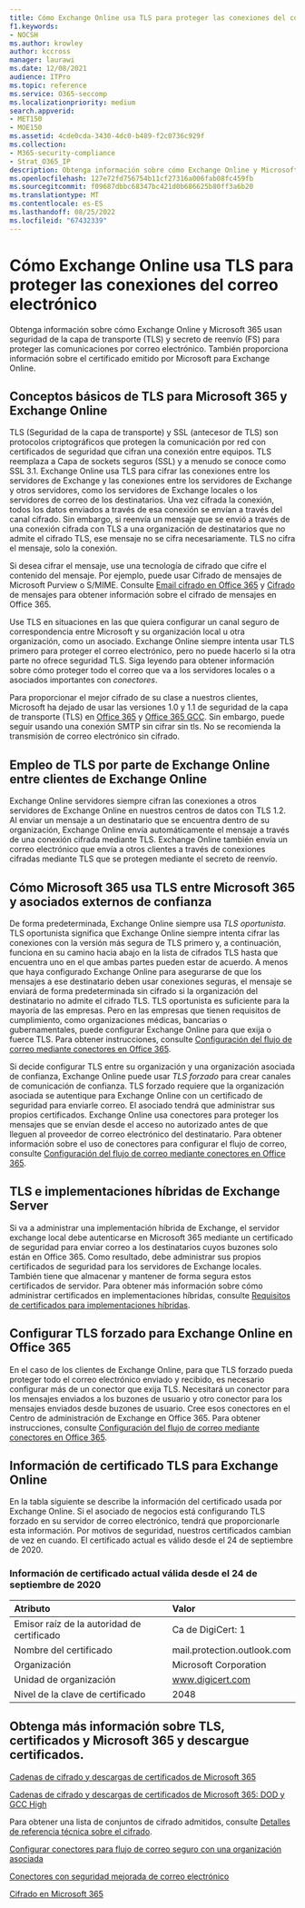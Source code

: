 ```yaml
---
title: Cómo Exchange Online usa TLS para proteger las conexiones del correo electrónico
f1.keywords:
- NOCSH
ms.author: krowley
author: kccross
manager: laurawi
ms.date: 12/08/2021
audience: ITPro
ms.topic: reference
ms.service: O365-seccomp
ms.localizationpriority: medium
search.appverid:
- MET150
- MOE150
ms.assetid: 4cde0cda-3430-4dc0-b489-f2c0736c929f
ms.collection:
- M365-security-compliance
- Strat_O365_IP
description: Obtenga información sobre cómo Exchange Online y Microsoft 365 usan seguridad de la capa de transporte (TLS) y secreto de reenvío (FS) para proteger las comunicaciones por correo electrónico. Obtenga también información sobre el certificado emitido por Microsoft para Exchange Online.
ms.openlocfilehash: 127e72fd756754b11cf27316a006fab08fc459fb
ms.sourcegitcommit: f09687dbbc68347bc421d0b686625b80ff3a6b20
ms.translationtype: MT
ms.contentlocale: es-ES
ms.lasthandoff: 08/25/2022
ms.locfileid: "67432339"
---
```

# <a name="how-exchange-online-uses-tls-to-secure-email-connections"></a>Cómo Exchange Online usa TLS para proteger las conexiones del correo electrónico

Obtenga información sobre cómo Exchange Online y Microsoft 365 usan seguridad de la capa de transporte (TLS) y secreto de reenvío (FS) para proteger las comunicaciones por correo electrónico. También proporciona información sobre el certificado emitido por Microsoft para Exchange Online.
  
## <a name="tls-basics-for-microsoft-365-and-exchange-online"></a>Conceptos básicos de TLS para Microsoft 365 y Exchange Online

TLS (Seguridad de la capa de transporte) y SSL (antecesor de TLS) son protocolos criptográficos que protegen la comunicación por red con certificados de seguridad que cifran una conexión entre equipos. TLS reemplaza a Capa de sockets seguros (SSL) y a menudo se conoce como SSL 3.1. Exchange Online usa TLS para cifrar las conexiones entre los servidores de Exchange y las conexiones entre los servidores de Exchange y otros servidores, como los servidores de Exchange locales o los servidores de correo de los destinatarios. Una vez cifrada la conexión, todos los datos enviados a través de esa conexión se envían a través del canal cifrado. Sin embargo, si reenvía un mensaje que se envió a través de una conexión cifrada con TLS a una organización de destinatarios que no admite el cifrado TLS, ese mensaje no se cifra necesariamente. TLS no cifra el mensaje, solo la conexión.
  
Si desea cifrar el mensaje, use una tecnología de cifrado que cifre el contenido del mensaje. Por ejemplo, puede usar Cifrado de mensajes de Microsoft Purview o S/MIME. Consulte [Email cifrado en Office 365](email-encryption.md) y [Cifrado](ome.md) de mensajes para obtener información sobre el cifrado de mensajes en Office 365.
  
Use TLS en situaciones en las que quiera configurar un canal seguro de correspondencia entre Microsoft y su organización local u otra organización, como un asociado. Exchange Online siempre intenta usar TLS primero para proteger el correo electrónico, pero no puede hacerlo si la otra parte no ofrece seguridad TLS. Siga leyendo para obtener información sobre cómo proteger todo el correo que va a los servidores locales o a asociados importantes con *conectores*.

Para proporcionar el mejor cifrado de su clase a nuestros clientes, Microsoft ha dejado de usar las versiones 1.0 y 1.1 de seguridad de la capa de transporte (TLS) en [Office 365](tls-1.0-and-1.1-deprecation-for-office-365.md) y [Office 365 GCC](tls-1-2-in-office-365-gcc.md). Sin embargo, puede seguir usando una conexión SMTP sin cifrar sin tls. No se recomienda la transmisión de correo electrónico sin cifrado.  
  
## <a name="how-exchange-online-uses-tls-between-exchange-online-customers"></a>Empleo de TLS por parte de Exchange Online entre clientes de Exchange Online

Exchange Online servidores siempre cifran las conexiones a otros servidores de Exchange Online en nuestros centros de datos con TLS 1.2. Al enviar un mensaje a un destinatario que se encuentra dentro de su organización, Exchange Online envía automáticamente el mensaje a través de una conexión cifrada mediante TLS. Exchange Online también envía un correo electrónico que envía a otros clientes a través de conexiones cifradas mediante TLS que se protegen mediante el secreto de reenvío.
  
## <a name="how-microsoft-365-uses-tls-between-microsoft-365-and-external-trusted-partners"></a>Cómo Microsoft 365 usa TLS entre Microsoft 365 y asociados externos de confianza

De forma predeterminada, Exchange Online siempre usa *TLS oportunista*. TLS oportunista significa que Exchange Online siempre intenta cifrar las conexiones con la versión más segura de TLS primero y, a continuación, funciona en su camino hacia abajo en la lista de cifrados TLS hasta que encuentra uno en el que ambas partes pueden estar de acuerdo. A menos que haya configurado Exchange Online para asegurarse de que los mensajes a ese destinatario deben usar conexiones seguras, el mensaje se enviará de forma predeterminada sin cifrado si la organización del destinatario no admite el cifrado TLS. TLS oportunista es suficiente para la mayoría de las empresas. Pero en las empresas que tienen requisitos de cumplimiento, como organizaciones médicas, bancarias o gubernamentales, puede configurar Exchange Online para que exija o fuerce TLS. Para obtener instrucciones, consulte [Configuración del flujo de correo mediante conectores en Office 365](/exchange/mail-flow-best-practices/use-connectors-to-configure-mail-flow/use-connectors-to-configure-mail-flow).
  
Si decide configurar TLS entre su organización y una organización asociada de confianza, Exchange Online puede usar *TLS forzado* para crear canales de comunicación de confianza. TLS forzado requiere que la organización asociada se autentique para Exchange Online con un certificado de seguridad para enviarle correo. El asociado tendrá que administrar sus propios certificados. Exchange Online usa conectores para proteger los mensajes que se envían desde el acceso no autorizado antes de que lleguen al proveedor de correo electrónico del destinatario. Para obtener información sobre el uso de conectores para configurar el flujo de correo, consulte [Configuración del flujo de correo mediante conectores en Office 365](/exchange/mail-flow-best-practices/use-connectors-to-configure-mail-flow/use-connectors-to-configure-mail-flow).
  
## <a name="tls-and-hybrid-exchange-server-deployments"></a>TLS e implementaciones híbridas de Exchange Server

Si va a administrar una implementación híbrida de Exchange, el servidor exchange local debe autenticarse en Microsoft 365 mediante un certificado de seguridad para enviar correo a los destinatarios cuyos buzones solo están en Office 365. Como resultado, debe administrar sus propios certificados de seguridad para los servidores de Exchange locales. También tiene que almacenar y mantener de forma segura estos certificados de servidor. Para obtener más información sobre cómo administrar certificados en implementaciones híbridas, consulte [Requisitos de certificados para implementaciones híbridas](/exchange/certificate-requirements).
  
## <a name="how-to-set-up-forced-tls-for-exchange-online-in-office-365"></a>Configurar TLS forzado para Exchange Online en Office 365

En el caso de los clientes de Exchange Online, para que TLS forzado pueda proteger todo el correo electrónico enviado y recibido, es necesario configurar más de un conector que exija TLS. Necesitará un conector para los mensajes enviados a los buzones de usuario y otro conector para los mensajes enviados desde buzones de usuario. Cree esos conectores en el Centro de administración de Exchange en Office 365. Para obtener instrucciones, consulte [Configuración del flujo de correo mediante conectores en Office 365](/exchange/mail-flow-best-practices/use-connectors-to-configure-mail-flow/use-connectors-to-configure-mail-flow).

## <a name="tls-certificate-information-for-exchange-online"></a>Información de certificado TLS para Exchange Online

En la tabla siguiente se describe la información del certificado usada por Exchange Online. Si el asociado de negocios está configurando TLS forzado en su servidor de correo electrónico, tendrá que proporcionarle esta información. Por motivos de seguridad, nuestros certificados cambian de vez en cuando. El certificado actual es válido desde el 24 de septiembre de 2020.

### <a name="current-certificate-information-valid-from-september-24-2020"></a>Información de certificado actual válida desde el 24 de septiembre de 2020
  
| Atributo | Valor |
|:-----|:-----|
|Emisor raíz de la autoridad de certificado|Ca de DigiCert: 1|
|Nombre del certificado|mail.protection.outlook.com|
|Organización|Microsoft Corporation|
|Unidad de organización|www.digicert.com|
|Nivel de la clave de certificado|2048|

## <a name="get-more-information-about-tls-certificates-and-microsoft-365-and-download-certificates"></a>Obtenga más información sobre TLS, certificados y Microsoft 365 y descargue certificados.

[Cadenas de cifrado y descargas de certificados de Microsoft 365](encryption-office-365-certificate-chains.md)

[Cadenas de cifrado y descargas de certificados de Microsoft 365: DOD y GCC High](encryption-office-365-certificate-chains-itar.md)

Para obtener una lista de conjuntos de cifrado admitidos, consulte [Detalles de referencia técnica sobre el cifrado](technical-reference-details-about-encryption.md).
  
[Configurar conectores para flujo de correo seguro con una organización asociada](/exchange/mail-flow-best-practices/use-connectors-to-configure-mail-flow/set-up-connectors-for-secure-mail-flow-with-a-partner)
  
[Conectores con seguridad mejorada de correo electrónico](/previous-versions/exchange-server/exchange-150/dn942516(v=exchg.150))
  
[Cifrado en Microsoft 365](encryption.md)
